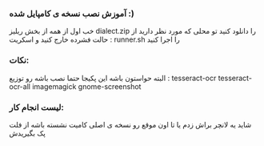 ### آموزش نصب نسخه ی کامپایل شده :)
خب اول از همه از بخش ریلیز dialect.zip را دانلود کنید
تو محلی که مورد نظر دارید از حالت فشرده خارج کنید 
و اسکریت : runner.sh را اجرا کنید 

### نکات:
البته حواستون باشه این پکیجا حتما نصب باشه رو توزیع :
tesseract-ocr
tesseract-ocr-all
imagemagick
gnome-screenshot

### لیست انجام کار:
شاید یه لانچر براش زدم یا تا اون موقع رو نسخه ی اصلی کامیت نشسته باشه از فلت پک بگیریدش
